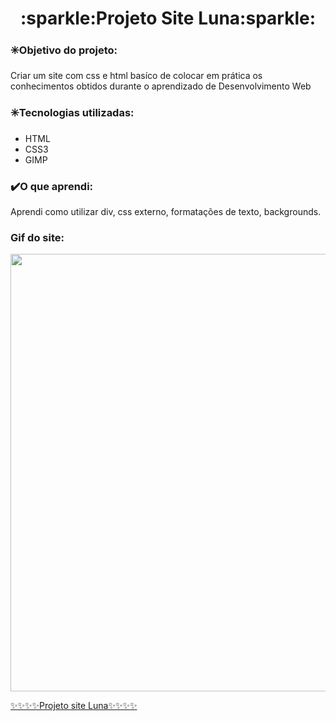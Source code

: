
<h1 align="center"> :sparkle:Projeto Site Luna:sparkle:</h1> 

### :eight_spoked_asterisk:Objetivo do projeto:</h3>
Criar um site com css e html basíco de colocar em prática os conhecimentos obtidos durante o aprendizado de Desenvolvimento Web

### :eight_spoked_asterisk:Tecnologias utilizadas:

- HTML
- CSS3 
- GIMP

### :heavy_check_mark:O que aprendi:
Aprendi como utilizar div, css externo, formatações de texto, backgrounds.

### Gif do site:
<p align="center"> 
    <img src="https://github.com/Jasmim-mii/Site_Anna_Bella_/blob/main/imgs/gif_site.gif" width="700">           
</p>                 


<a href="http://projectweb.freecluster.eu/">✨✨✨✨Projeto site Luna✨✨✨✨</a>



